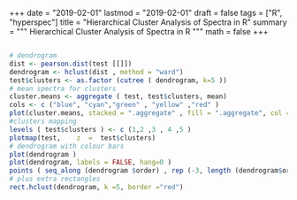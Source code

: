 +++
date = "2019-02-01"
lastmod = "2019-02-01"
draft = false
tags = ["R", "hyperspec"]
title = "Hierarchical Cluster Analysis of Spectra in R"
summary = """
Hierarchical Cluster Analysis of Spectra in R
"""
math = false
+++


```r

# dendrogram
dist <- pearson.dist(test [[]])
dendrogram <- hclust(dist , method = "ward")
test$clusters <- as.factor (cutree ( dendrogram, k=5 ))
# mean spectra for clusters
cluster.means <- aggregate ( test, test$clusters, mean)
cols <- c ("blue", "cyan","green" , "yellow" ,"red" )
plot(cluster.means, stacked = ".aggregate" , fill = ".aggregate", col = cols, wl.reverse= TRUE, xoffset=150,lines.args = list( lwd = 3, lty = 1 ), wl.range =c( 800~2250 ,2400 ~3800))
#clusters mapping
levels ( test$clusters ) <- c (1,2 ,3 , 4 ,5 )
plotmap(test,    z  =  test$clusters)
# dendrogram with colour bars
plot(dendrogram )
plot(dendrogram, labels = FALSE, hang=0 )
points ( seq_along (dendrogram $order) , rep (-3, length (dendrogram$order)), col= cols [test$ clusters [dendrogram $order]] , pch ="|")
# plus extra rectangles
rect.hclust(dendrogram, k =5, border ="red")
```

